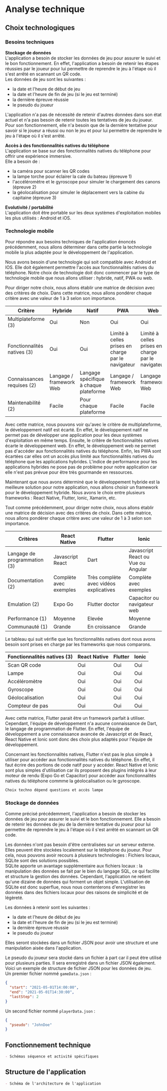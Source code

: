 # Analyse technique
## Choix technologiques
### Besoins techniques
**Stockage de données**  
L'application a besoin de stocker les données de jeu pour assurer le suivi et le bon fonctionnement. En effet, l'application a besoin de retenir les étapes réussies par le joueur pour lui permettre de reprendre le jeu à l'étape où il s'est arrêté en scannant un QR code.  
Les données de jeu sont les suivantes :  
- la date et l'heure de début de jeu  
- la date et l'heure de fin de jeu (si le jeu est terminé)  
- la dernière épreuve réussie  
- le pseudo du joueur  

L'application n'a pas de nécessité de retenir d'autres données dans son état actuel et n'a pas besoin de retenir toutes les tentatives de jeu du joueur. Pour son fonctionnement, elle n'a besoin que de la dernière tentative pour savoir si le joueur a réussi ou non le jeu et pour lui permettre de reprendre le jeu à l'étape où il s'est arrêté.  

**Accès à des fonctionnalités natives du téléphone**  
L'application se base sur des fonctionnalités natives du téléphone pour offrir une expérience immersive.  
Elle a besoin de :  
- la caméra pour scanner les QR codes  
- la lampe torche pour éclairer la cale du bateau (épreuve 1)  
- l'accéléromètre et le gyroscope pour simuler le chargement des canons (épreuve 2)  
- la géolocalisation pour simuler le déplacement vers la cabine du capitaine (épreuve 3)  

**Evolutivité / portabilité**  
L'application doit être portable sur les deux systèmes d'exploitation mobiles les plus utilisés : Android et iOS.

### Technologie mobile
Pour répondre aux besoins techniques de l'application énoncés précédemment, nous allons déterminer dans cette partie la technologie mobile la plus adaptée pour le développement de l'application.

Nous avons besoin d'une technologie qui soit compatible avec Android et IOS. Elle doit également permettre l'accès aux fonctionnalités natives du téléphone. Notre choix de technologie doit donc commencer par le type de technologie mobile que nous allons utiliser : hybride, natif, PWA ou web.

Pour diriger notre choix, nous allons établir une matrice de décision avec des critères de choix. Dans cette matrice, nous allons pondérer chaque critère avec une valeur de 1 à 3 selon son importance.

| **Critère** | **Hybride** | **Natif** | **PWA** | **Web** |
|---|---|---|---|---|
| Multiplateforme (3) | Oui | Non | Oui | Oui |
| Fonctionnalités natives (3) | Oui | Oui | Limité à celles prises en charge par le navigateur | Limité à celles prises en charge par le navigateur |
| Connaissances requises (2) | Langage / framework Web | Langage spécifique à chaque plateforme | Langage / framework Web | Langage / framework Web |
| Maintenabilité (2) | Facile | Pour chaque plateforme | Facile | Facile |

Avec cette matrice, nous pouvons voir qu'avec le critère de multiplateforme, le développement natif est écarté. En effet, le développement natif ne permet pas de développer une application pour les deux systèmes d'exploitation en même temps. Ensuite, le critère de fonctionnalités natives écarte le développement web. En effet, le développement web ne permet pas d'accéder aux fonctionnalités natives du téléphone. Enfin, les PWA sont écartées car elles ont un accès plus limité aux fonctionnalités natives du téléphone que les applications hybrides. L'indice de performance pour les applications hybrides ne pose pas de problème pour notre application car elle n'est pas prévue pour être très gourmande en ressources.

Maintenant que nous avons déterminé que le développement hybride est la meilleure solution pour notre application, nous allons choisir un framework pour le développement hybride. Nous avons le choix entre plusieurs frameworks : React Native, Flutter, Ionic, Xamarin, etc.

Tout comme précédemment, pour diriger notre choix, nous allons établir une matrice de décision avec des critères de choix. Dans cette matrice, nous allons pondérer chaque critère avec une valeur de 1 à 3 selon son importance.

| **Critères** | **React Native** | **Flutter** | **Ionic** |
|---|---|---|---|
| Langage de programmation (3) | Javascript<br>React | Dart | Javascript<br>React ou Vue ou Angular |
| Documentation (2) | Complète avec exemples | Très complète avec vidéos explicatives | Complète avec exemples |
| Emulation (2) | Expo Go | Flutter doctor | Capacitor ou navigateur web |
| Performance (1) | Moyenne | Elevée | Moyenne |
| Communauté (1) | Grande | En croissance | Grande |

Le tableau qui suit vérifie que les fonctionnalités natives dont nous avons besoin sont prises en charge par les frameworks que nous comparons.

| **Fonctionnalités natives (3)** | **React Native** | **Flutter** | **Ionic** |
|---|---|---|---|
| Scan QR code | Oui | Oui | Oui |
| Lampe | Oui | Oui | Oui |
| Accéléromètre | Oui | Oui | Oui |
| Gyroscope | Oui | Oui | Oui |
| Géolocalisation | Oui | Oui | Oui |
| Compteur de pas | Oui | Oui | Oui |

Avec cette matrice, Flutter parait être un framework parfait à utiliser. Cependant, l'équipe de développement n'a aucune connaissance de Dart, le langage de programmation de Flutter. En effet, l'équipe de développement a une connaissance avancée de Javascript et de React, React Native et Ionic sont donc des choix plus adaptés pour l'équipe de développement.

Concernant les fonctionnalités natives, Flutter n'est pas le plus simple à utiliser pour accéder aux fonctionnalités natives du téléphone. En effet, il faut écrire des portions de code natif pour y accéder. React Native et Ionic sont plus simples d'utilisation car ils proposent des plugins intégrés à leur moteur de rendu (Expo Go et Capacitor) pour accéder aux fonctionnalités natives du téléphone commme la géolocalisation ou le gyroscope.

```md
Choix techno dépend questions et accès lampe
```

### Stockage de données
Comme précisé précédemment, l'application a besoin de stocker les données de jeu pour assurer le suivi et le bon fonctionnement. Elle a besoin de retenir les données de jeu de la dernière tentative du joueur pour lui permettre de reprendre le jeu à l'étape où il s'est arrêté en scannant un QR code.

Les données n'ont pas besoin d'être centralisées sur un serveur externe. Elles peuvent être stockées localement sur le téléphone du joueur. Pour cela, nous pouvons avoir recours à plusieurs technologies : Fichiers locaux, SQLite sont des solutions possibles.  
SQLite apporte un avantage supplémentaire aux fichiers locaux : la manipulation des données se fait par le bien du langage SQL, ce qui facilite et structure la gestion des données. Cependant, l'application ne retient qu'une dizaine de données qui forment un objet simple. L'utilisation de SQLite est donc superflue, nous nous contenterons d'enregistrer les données dans des fichiers locaux pour des raisons de simplicité et de légèreté.

Les données à retenir sont les suivantes :
- la date et l'heure de début de jeu
- la date et l'heure de fin de jeu (si le jeu est terminé)
- la dernière épreuve réussie
- le pseudo du joueur

Elles seront stockées dans un fichier JSON pour avoir une structure et une manipulation aisée dans l'application.  

Le pseudo du joueur sera stocké dans un fichier à part car il peut être utilisé pour plusieurs parties. Il sera enregistré dans un fichier JSON également.  
Voici un exemple de structure de fichier JSON pour les données de jeu.  
Un premier fichier nommé `gameData.json` :
```json
{
  "start": "2021-05-01T14:00:00",
  "end": "2021-05-01T14:30:00",
  "lastStep": 2
}
```

Un second fichier nommé `playerData.json` :
```json
{
  "pseudo": "JohnDoe"
}
```	

## Fonctionnement technique
```md
- Schémas séquence et activité spécifiques
```

## Structure de l'application
```md
- Schéma de l'architecture de l'application
```
